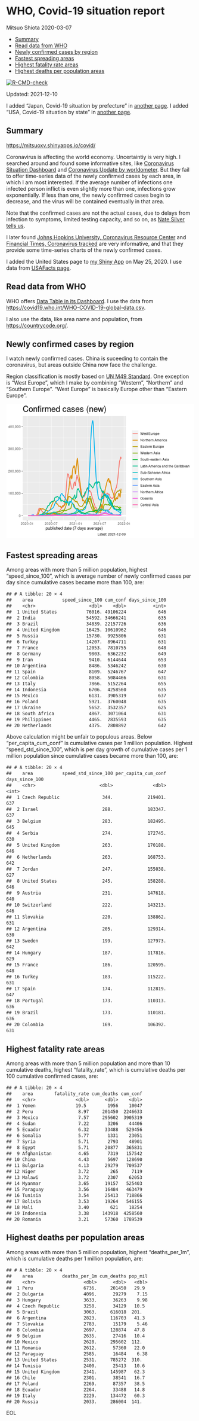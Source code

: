 WHO, Covid-19 situation report
================
Mitsuo Shiota
2020-03-07

-   [Summary](#summary)
-   [Read data from WHO](#read-data-from-who)
-   [Newly confirmed cases by region](#newly-confirmed-cases-by-region)
-   [Fastest spreading areas](#fastest-spreading-areas)
-   [Highest fatality rate areas](#highest-fatality-rate-areas)
-   [Highest deaths per population
    areas](#highest-deaths-per-population-areas)

<!-- badges: start -->

[![R-CMD-check](https://github.com/mitsuoxv/covid/workflows/R-CMD-check/badge.svg)](https://github.com/mitsuoxv/covid/actions)
<!-- badges: end -->

Updated: 2021-12-10

I added “Japan, Covid-19 situation by prefecture” in [another
page](Japan.md). I added “USA, Covid-19 situation by state” in [another
page](USA.md).

## Summary

<https://mitsuoxv.shinyapps.io/covid/>

Coronavirus is affecting the world economy. Uncertaintiy is very high. I
searched around and found some informative sites, like [Coronavirus
Situation
Dashboard](https://who.maps.arcgis.com/apps/opsdashboard/index.html#/c88e37cfc43b4ed3baf977d77e4a0667)
and [Coronavirus Update by
worldometer](https://www.worldometers.info/coronavirus/). But they fail
to offer time-series data of the newly confirmed cases by each area, in
which I am most interested. If the average number of infections one
infected person inflict is even slightly more than one, infections grow
exponentially. If less than one, the newly confirmed cases begin to
decrease, and the virus will be contained eventually in that area.

Note that the confirmed cases are not the actual cases, due to delays
from infection to symptoms, limited testing capacity, and so on, as
[Nate Silver tells
us](https://fivethirtyeight.com/features/coronavirus-case-counts-are-meaningless/).

I later found [Johns Hopkins University, Coronavirus Resource
Center](https://coronavirus.jhu.edu/) and [Financial Times, Coronavirus
tracked](https://www.ft.com/content/a26fbf7e-48f8-11ea-aeb3-955839e06441)
are very informative, and that they provide some time-series charts of
the newly confirmed cases.

I added the United States page to [my Shiny
App](https://mitsuoxv.shinyapps.io/covid/) on May 25, 2020. I use data
from [USAFacts
page](https://usafacts.org/visualizations/coronavirus-covid-19-spread-map/).

## Read data from WHO

WHO offers [Data Table in its Dashboard](https://covid19.who.int/table).
I use the data from
<https://covid19.who.int/WHO-COVID-19-global-data.csv>.

I also use the data, like area name and population, from
<https://countrycode.org/>.

## Newly confirmed cases by region

I watch newly confirmed cases. China is suceeding to contain the
coronavirus, but areas outside China now face the challenge.

Region classification is mostly based on [UN M49
Standard](https://unstats.un.org/unsd/methodology/m49/). One exception
is “West Europe”, which I make by combining “Western”, “Northern” and
“Southern Europe”. “West Europe” is basically Europe other than “Eastern
Europe”.

![](README_files/figure-gfm/chart-1.png)<!-- -->

## Fastest spreading areas

Among areas with more than 5 million population, highest
“speed\_since\_100”, which is average number of newly confirmed cases
per day since cumulative cases became more than 100, are:

    ## # A tibble: 20 × 4
    ##    area           speed_since_100 cum_conf days_since_100
    ##    <chr>                    <dbl>    <dbl>          <int>
    ##  1 United States           76016. 49106224            646
    ##  2 India                   54592. 34666241            635
    ##  3 Brazil                  34839. 22157726            636
    ##  4 United Kingdom          16425. 10610962            646
    ##  5 Russia                  15730.  9925806            631
    ##  6 Turkey                  14207.  8964711            631
    ##  7 France                  12053.  7810755            648
    ##  8 Germany                  9803.  6362232            649
    ##  9 Iran                     9410.  6144644            653
    ## 10 Argentina                8486.  5346242            630
    ## 11 Spain                    8109.  5246767            647
    ## 12 Colombia                 8058.  5084466            631
    ## 13 Italy                    7866.  5152264            655
    ## 14 Indonesia                6706.  4258560            635
    ## 15 Mexico                   6131.  3905319            637
    ## 16 Poland                   5921.  3760048            635
    ## 17 Ukraine                  5652.  3532357            625
    ## 18 South Africa             4867.  3071064            631
    ## 19 Philippines              4465.  2835593            635
    ## 20 Netherlands              4375.  2808892            642

Above calculation might be unfair to populous areas. Below
“per\_capita\_cum\_conf” is cumulative cases per 1 million population.
Highest “speed\_std\_since\_100”, which is per day growth of cumulative
cases per 1 million population since cumulative cases became more than
100, are:

    ## # A tibble: 20 × 4
    ##    area           speed_std_since_100 per_capita_cum_conf days_since_100
    ##    <chr>                        <dbl>               <dbl>          <int>
    ##  1 Czech Republic                344.             219401.            637
    ##  2 Israel                        288.             183347.            637
    ##  3 Belgium                       283.             182495.            645
    ##  4 Serbia                        274.             172745.            630
    ##  5 United Kingdom                263.             170188.            646
    ##  6 Netherlands                   263.             168753.            642
    ##  7 Jordan                        247.             155038.            627
    ##  8 United States                 245.             158288.            646
    ##  9 Austria                       231.             147618.            640
    ## 10 Switzerland                   222.             143213.            646
    ## 11 Slovakia                      220.             138862.            631
    ## 12 Argentina                     205.             129314.            630
    ## 13 Sweden                        199.             127973.            642
    ## 14 Hungary                       187.             117816.            629
    ## 15 France                        186.             120595.            648
    ## 16 Turkey                        183.             115222.            631
    ## 17 Spain                         174.             112819.            647
    ## 18 Portugal                      173.             110313.            636
    ## 19 Brazil                        173.             110181.            636
    ## 20 Colombia                      169.             106392.            631

## Highest fatality rate areas

Among areas with more than 5 million population and more than 10
cumulative deaths, highest “fatality\_rate”, which is cumulative deaths
per 100 cumulative confirmed cases, are:

    ## # A tibble: 20 × 4
    ##    area        fatality_rate cum_deaths cum_conf
    ##    <chr>               <dbl>      <dbl>    <dbl>
    ##  1 Yemen               19.5        1956    10047
    ##  2 Peru                 8.97     201450  2246633
    ##  3 Mexico               7.57     295602  3905319
    ##  4 Sudan                7.22       3206    44406
    ##  5 Ecuador              6.32      33488   529456
    ##  6 Somalia              5.77       1331    23051
    ##  7 Syria                5.71       2793    48901
    ##  8 Egypt                5.71      20877   365831
    ##  9 Afghanistan          4.65       7319   157542
    ## 10 China                4.43       5697   128690
    ## 11 Bulgaria             4.13      29279   709537
    ## 12 Niger                3.72        265     7119
    ## 13 Malawi               3.72       2307    62053
    ## 14 Myanmar              3.65      19157   525403
    ## 15 Paraguay             3.56      16484   463479
    ## 16 Tunisia              3.54      25413   718866
    ## 17 Bolivia              3.53      19264   546155
    ## 18 Mali                 3.40        621    18254
    ## 19 Indonesia            3.38     143918  4258560
    ## 20 Romania              3.21      57360  1789539

## Highest deaths per population areas

Among areas with more than 5 million population, highest
“deaths\_per\_1m”, which is cumulative deaths per 1 million population,
are:

    ## # A tibble: 20 × 4
    ##    area           deaths_per_1m cum_deaths pop_mil
    ##    <chr>                  <dbl>      <dbl>   <dbl>
    ##  1 Peru                   6736.     201450   29.9 
    ##  2 Bulgaria               4096.      29279    7.15
    ##  3 Hungary                3633.      36263    9.98
    ##  4 Czech Republic         3258.      34129   10.5 
    ##  5 Brazil                 3063.     616018  201.  
    ##  6 Argentina              2823.     116703   41.3 
    ##  7 Slovakia               2783.      15179    5.46
    ##  8 Colombia               2697.     128874   47.8 
    ##  9 Belgium                2635.      27416   10.4 
    ## 10 Mexico                 2628.     295602  112.  
    ## 11 Romania                2612.      57360   22.0 
    ## 12 Paraguay               2585.      16484    6.38
    ## 13 United States          2531.     785272  310.  
    ## 14 Tunisia                2400.      25413   10.6 
    ## 15 United Kingdom         2341.     145987   62.3 
    ## 16 Chile                  2301.      38541   16.7 
    ## 17 Poland                 2269.      87357   38.5 
    ## 18 Ecuador                2264.      33488   14.8 
    ## 19 Italy                  2229.     134472   60.3 
    ## 20 Russia                 2033.     286004  141.

EOL

